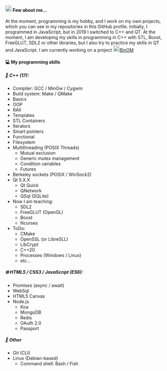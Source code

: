 #### <img src="https://avatars.githubusercontent.com/u/46775300?s=460&u=ae361bd4209da1cb9305bde21b81edd2b60f7a24&v=4" height="20px"> Few about me...
At the moment, programming is my hobby, and I work on my own projects,
which you can see in my repositories in this GitHub profile. Initially,
I programmed in JavaScript, but in 2019 I switched to C++ and QT. At the moment,
I am developing my skills in programming in C++ with STL, Boost, FreeGLUT, SDL2 or
other libraries, but I also try to practice my skills in QT and JavaScript.
I am currently working on a project [<img src="https://raw.githubusercontent.com/gbytegear/BinOM/page/src/img/BinOM.ico" height="20px">BinOM](https://github.com/gbytegear/BinOM)

#### 💻 My programming skills
##### 🤖 C++ (17):
  * Compiler: GCC / MinGw / Cygwin
  * Build system: Make / QMake
  * Basics
  * OOP
  * RAII
  * Templates
  * STL Containers
  * Iterators
  * Smart pointers
  * Functional
  * Filesystem
  * Multithreading (POSIX Threads)
    * Mutual exclusion
    * Generic mutex management
    * Condition variables
    * Futures
  * Berkeley sockets (POSIX / WinSock2)
  * Qt 5.X.X
    * Qt Quick
    * QNetwork
    * QSql (SQLite)
  * Now I am teaching:
    * SDL2
    * FreeGLUT (OpenGL)
    * Boost
    * Ncurses
  * ToDo:
    * CMake
    * OpenSSL (or LibreSLL)
    * LibCrypt
    * C++20
    * Processes (Windows / Linux)
    * etc...
##### 🌐 HTML5 / CSS3 / JavaScript (ES6):
  * Promises (async / await)
  * WebSql
  * HTML5 Canvas
  * Node.js
    * Koa
    * MongoDB
    * Redis
    * OAuth 2.0
    * Passport
##### 🐧 Other
  * Git (CLI)
  * Linux (Debian-based)
    * Command shell: Bash / Fish

